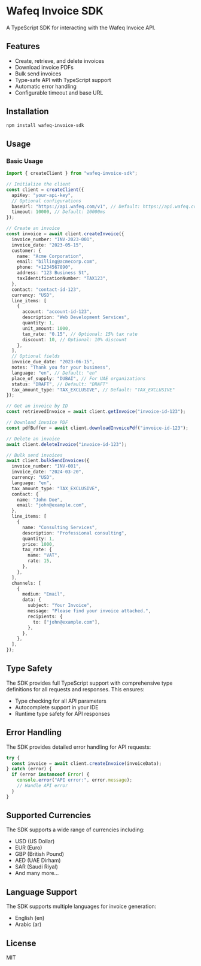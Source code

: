 # Wafeq Invoice SDK

A TypeScript SDK for interacting with the Wafeq Invoice API.

## Features

- Create, retrieve, and delete invoices
- Download invoice PDFs
- Bulk send invoices
- Type-safe API with TypeScript support
- Automatic error handling
- Configurable timeout and base URL

## Installation

```bash
npm install wafeq-invoice-sdk
```

## Usage

### Basic Usage

```typescript
import { createClient } from "wafeq-invoice-sdk";

// Initialize the client
const client = createClient({
  apiKey: "your-api-key",
  // Optional configurations
  baseUrl: "https://api.wafeq.com/v1", // Default: https://api.wafeq.com/v1
  timeout: 10000, // Default: 10000ms
});

// Create an invoice
const invoice = await client.createInvoice({
  invoice_number: "INV-2023-001",
  invoice_date: "2023-05-15",
  customer: {
    name: "Acme Corporation",
    email: "billing@acmecorp.com",
    phone: "+1234567890",
    address: "123 Business St",
    taxIdentificationNumber: "TAX123",
  },
  contact: "contact-id-123",
  currency: "USD",
  line_items: [
    {
      account: "account-id-123",
      description: "Web Development Services",
      quantity: 1,
      unit_amount: 1000,
      tax_rate: "0.15", // Optional: 15% tax rate
      discount: 10, // Optional: 10% discount
    },
  ],
  // Optional fields
  invoice_due_date: "2023-06-15",
  notes: "Thank you for your business",
  language: "en", // Default: "en"
  place_of_supply: "DUBAI", // For UAE organizations
  status: "DRAFT", // Default: "DRAFT"
  tax_amount_type: "TAX_EXCLUSIVE", // Default: "TAX_EXCLUSIVE"
});

// Get an invoice by ID
const retrievedInvoice = await client.getInvoice("invoice-id-123");

// Download invoice PDF
const pdfBuffer = await client.downloadInvoicePdf("invoice-id-123");

// Delete an invoice
await client.deleteInvoice("invoice-id-123");

// Bulk send invoices
await client.bulkSendInvoices({
  invoice_number: "INV-001",
  invoice_date: "2024-03-20",
  currency: "USD",
  language: "en",
  tax_amount_type: "TAX_EXCLUSIVE",
  contact: {
    name: "John Doe",
    email: "john@example.com",
  },
  line_items: [
    {
      name: "Consulting Services",
      description: "Professional consulting",
      quantity: 1,
      price: 1000,
      tax_rate: {
        name: "VAT",
        rate: 15,
      },
    },
  ],
  channels: [
    {
      medium: "Email",
      data: {
        subject: "Your Invoice",
        message: "Please find your invoice attached.",
        recipients: {
          to: ["john@example.com"],
        },
      },
    },
  ],
});
```

## Type Safety

The SDK provides full TypeScript support with comprehensive type definitions for all requests and responses. This ensures:

- Type checking for all API parameters
- Autocomplete support in your IDE
- Runtime type safety for API responses

## Error Handling

The SDK provides detailed error handling for API requests:

```typescript
try {
  const invoice = await client.createInvoice(invoiceData);
} catch (error) {
  if (error instanceof Error) {
    console.error("API error:", error.message);
    // Handle API error
  }
}
```

## Supported Currencies

The SDK supports a wide range of currencies including:

- USD (US Dollar)
- EUR (Euro)
- GBP (British Pound)
- AED (UAE Dirham)
- SAR (Saudi Riyal)
- And many more...

## Language Support

The SDK supports multiple languages for invoice generation:

- English (en)
- Arabic (ar)

## License

MIT
